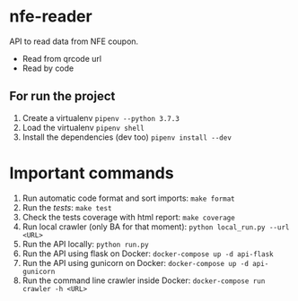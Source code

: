 # nfe-reader
API to read data from NFE coupon.

* Read from qrcode url
* Read by code


## For run the project

1. Create a virtualenv `pipenv --python 3.7.3`
2. Load the virtualenv `pipenv shell`
3. Install the dependencies (dev too)  `pipenv install --dev`

# Important commands

1. Run automatic code format and sort imports: `make format`
2. Run the *tests*: `make test`
3. Check the tests coverage with html report: `make coverage`
4. Run local crawler (only BA for that moment): `python local_run.py --url <URL>`
5. Run the API locally: `python run.py`
6. Run the API using flask on Docker: `docker-compose up -d api-flask`
7. Run the API using gunicorn on Docker: `docker-compose up -d api-gunicorn`
8. Run the command line crawler inside Docker: `docker-compose run crawler -h <URL>`
